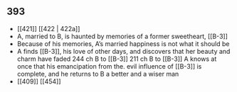 ## 393
- [[421]] [[422 | 422a]] 
- A, married to B, is haunted by memories of a former sweetheart, [[B-3]]
- Because of his memories, A’s married happiness is not what it should be
- A finds [[B-3]], his love of other days, and discovers that her beauty and charm have faded 244 ch B to [[B-3]] 211 ch B to [[B-3]] A knows at once that his emancipation from the. evil influence of [[B-3]] is complete, and he returns to B a better and a wiser man
- [[409]] [[454]] 

